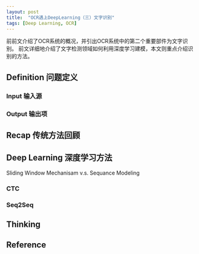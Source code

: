 ```yaml
---
layout: post
title:  "OCR遇上DeepLearning（三）文字识别"
tags: [Deep Learning, OCR]
---
```


前前文介绍了OCR系统的概况，并引出OCR系统中的第二个重要部件为文字识别。
前文详细地介绍了文字检测领域如何利用深度学习建模，本文则重点介绍识别的方法。

## Definition 问题定义

### Input 输入源

### Output 输出项

## Recap 传统方法回顾

## Deep Learning 深度学习方法

Sliding Window Mechanisam v.s. Sequance Modeling

### CTC

### Seq2Seq

## Thinking

## Reference
